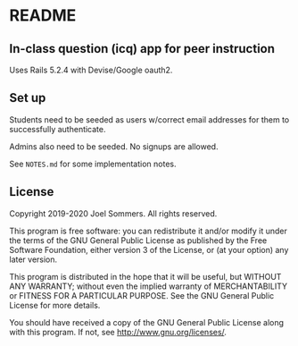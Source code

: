 # README

## In-class question (icq) app for peer instruction 

Uses Rails 5.2.4 with Devise/Google oauth2.  

## Set up

Students need to be seeded as users w/correct email addresses for them to
successfully authenticate.

Admins also need to be seeded.  No signups are allowed.

See `NOTES.md` for some implementation notes.

## License

Copyright 2019-2020 Joel Sommers. All rights reserved.

This program is free software: you can redistribute it and/or modify
it under the terms of the GNU General Public License as published by
the Free Software Foundation, either version 3 of the License, or
(at your option) any later version.

This program is distributed in the hope that it will be useful,
but WITHOUT ANY WARRANTY; without even the implied warranty of
MERCHANTABILITY or FITNESS FOR A PARTICULAR PURPOSE.  See the
GNU General Public License for more details.

You should have received a copy of the GNU General Public License
along with this program.  If not, see <http://www.gnu.org/licenses/>.
